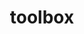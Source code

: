 ---
layout: objects
title: toolbox
emoji: toolbox
permalink: 🧰.html
image: assets/img/3moji/toolbox.png
---